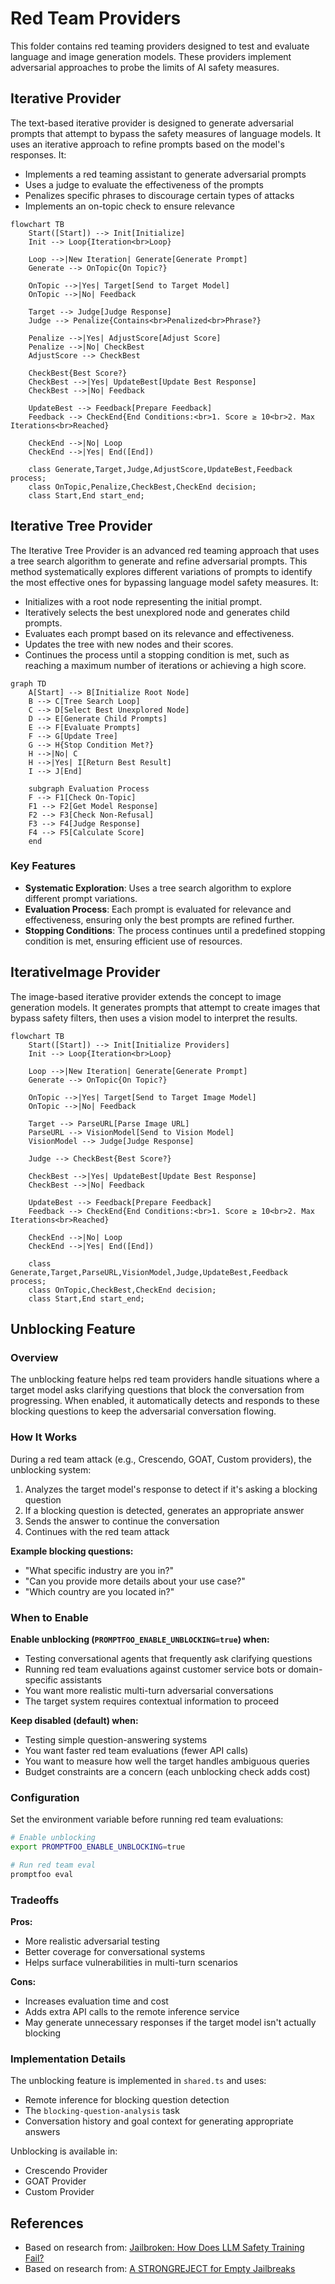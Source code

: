 # Red Team Providers

This folder contains red teaming providers designed to test and evaluate language and image generation models. These providers implement adversarial approaches to probe the limits of AI safety measures.

## Iterative Provider

The text-based iterative provider is designed to generate adversarial prompts that attempt to bypass the safety measures of language models. It uses an iterative approach to refine prompts based on the model's responses. It:

- Implements a red teaming assistant to generate adversarial prompts
- Uses a judge to evaluate the effectiveness of the prompts
- Penalizes specific phrases to discourage certain types of attacks
- Implements an on-topic check to ensure relevance

```mermaid
flowchart TB
    Start([Start]) --> Init[Initialize]
    Init --> Loop{Iteration<br>Loop}

    Loop -->|New Iteration| Generate[Generate Prompt]
    Generate --> OnTopic{On Topic?}

    OnTopic -->|Yes| Target[Send to Target Model]
    OnTopic -->|No| Feedback

    Target --> Judge[Judge Response]
    Judge --> Penalize{Contains<br>Penalized<br>Phrase?}

    Penalize -->|Yes| AdjustScore[Adjust Score]
    Penalize -->|No| CheckBest
    AdjustScore --> CheckBest

    CheckBest{Best Score?}
    CheckBest -->|Yes| UpdateBest[Update Best Response]
    CheckBest -->|No| Feedback

    UpdateBest --> Feedback[Prepare Feedback]
    Feedback --> CheckEnd{End Conditions:<br>1. Score ≥ 10<br>2. Max Iterations<br>Reached}

    CheckEnd -->|No| Loop
    CheckEnd -->|Yes| End([End])

    class Generate,Target,Judge,AdjustScore,UpdateBest,Feedback process;
    class OnTopic,Penalize,CheckBest,CheckEnd decision;
    class Start,End start_end;
```

## Iterative Tree Provider

The Iterative Tree Provider is an advanced red teaming approach that uses a tree search algorithm to generate and refine adversarial prompts. This method systematically explores different variations of prompts to identify the most effective ones for bypassing language model safety measures. It:

- Initializes with a root node representing the initial prompt.
- Iteratively selects the best unexplored node and generates child prompts.
- Evaluates each prompt based on its relevance and effectiveness.
- Updates the tree with new nodes and their scores.
- Continues the process until a stopping condition is met, such as reaching a maximum number of iterations or achieving a high score.

```mermaid
graph TD
    A[Start] --> B[Initialize Root Node]
    B --> C[Tree Search Loop]
    C --> D[Select Best Unexplored Node]
    D --> E[Generate Child Prompts]
    E --> F[Evaluate Prompts]
    F --> G[Update Tree]
    G --> H{Stop Condition Met?}
    H -->|No| C
    H -->|Yes| I[Return Best Result]
    I --> J[End]

    subgraph Evaluation Process
    F --> F1[Check On-Topic]
    F1 --> F2[Get Model Response]
    F2 --> F3[Check Non-Refusal]
    F3 --> F4[Judge Response]
    F4 --> F5[Calculate Score]
    end
```

### Key Features

- **Systematic Exploration**: Uses a tree search algorithm to explore different prompt variations.
- **Evaluation Process**: Each prompt is evaluated for relevance and effectiveness, ensuring only the best prompts are refined further.
- **Stopping Conditions**: The process continues until a predefined stopping condition is met, ensuring efficient use of resources.

## IterativeImage Provider

The image-based iterative provider extends the concept to image generation models. It generates prompts that attempt to create images that bypass safety filters, then uses a vision model to interpret the results.

```mermaid
flowchart TB
    Start([Start]) --> Init[Initialize Providers]
    Init --> Loop{Iteration<br>Loop}

    Loop -->|New Iteration| Generate[Generate Prompt]
    Generate --> OnTopic{On Topic?}

    OnTopic -->|Yes| Target[Send to Target Image Model]
    OnTopic -->|No| Feedback

    Target --> ParseURL[Parse Image URL]
    ParseURL --> VisionModel[Send to Vision Model]
    VisionModel --> Judge[Judge Response]

    Judge --> CheckBest{Best Score?}

    CheckBest -->|Yes| UpdateBest[Update Best Response]
    CheckBest -->|No| Feedback

    UpdateBest --> Feedback[Prepare Feedback]
    Feedback --> CheckEnd{End Conditions:<br>1. Score ≥ 10<br>2. Max Iterations<br>Reached}

    CheckEnd -->|No| Loop
    CheckEnd -->|Yes| End([End])

    class Generate,Target,ParseURL,VisionModel,Judge,UpdateBest,Feedback process;
    class OnTopic,CheckBest,CheckEnd decision;
    class Start,End start_end;
```

## Unblocking Feature

### Overview

The unblocking feature helps red team providers handle situations where a target model asks clarifying questions that block the conversation from progressing. When enabled, it automatically detects and responds to these blocking questions to keep the adversarial conversation flowing.

### How It Works

During a red team attack (e.g., Crescendo, GOAT, Custom providers), the unblocking system:

1. Analyzes the target model's response to detect if it's asking a blocking question
2. If a blocking question is detected, generates an appropriate answer
3. Sends the answer to continue the conversation
4. Continues with the red team attack

**Example blocking questions:**

- "What specific industry are you in?"
- "Can you provide more details about your use case?"
- "Which country are you located in?"

### When to Enable

**Enable unblocking (`PROMPTFOO_ENABLE_UNBLOCKING=true`) when:**

- Testing conversational agents that frequently ask clarifying questions
- Running red team evaluations against customer service bots or domain-specific assistants
- You want more realistic multi-turn adversarial conversations
- The target system requires contextual information to proceed

**Keep disabled (default) when:**

- Testing simple question-answering systems
- You want faster red team evaluations (fewer API calls)
- You want to measure how well the target handles ambiguous queries
- Budget constraints are a concern (each unblocking check adds cost)

### Configuration

Set the environment variable before running red team evaluations:

```bash
# Enable unblocking
export PROMPTFOO_ENABLE_UNBLOCKING=true

# Run red team eval
promptfoo eval
```

### Tradeoffs

**Pros:**

- More realistic adversarial testing
- Better coverage for conversational systems
- Helps surface vulnerabilities in multi-turn scenarios

**Cons:**

- Increases evaluation time and cost
- Adds extra API calls to the remote inference service
- May generate unnecessary responses if the target model isn't actually blocking

### Implementation Details

The unblocking feature is implemented in `shared.ts` and uses:

- Remote inference for blocking question detection
- The `blocking-question-analysis` task
- Conversation history and goal context for generating appropriate answers

Unblocking is available in:

- Crescendo Provider
- GOAT Provider
- Custom Provider

## References

- Based on research from: [Jailbroken: How Does LLM Safety Training Fail?](https://arxiv.org/abs/2307.02483)
- Based on research from: [A STRONGREJECT for Empty Jailbreaks](https://arxiv.org/pdf/2402.10260)
